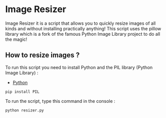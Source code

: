 # Image Resizer
Image Resizer it is a script that allows you to quickly resize images of all kinds and without installing practically anything!
This script uses the pillow library which is a fork of the famous Python Image Library project to do all the magic!
## How to resize images ?
To run this script you need to install Python and the PIL library (Python Image Library) :
* [Python](https://www.python.org/downloads/)
```
pip install PIL
```
To run the script, type this command in the console :
```
python resizer.py
```